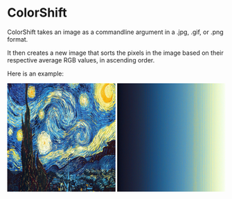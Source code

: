 ColorShift
==========

ColorShift takes an image as a commandline argument in a .jpg, .gif, or .png format.

It then creates a new image that sorts the pixels in the image based on their respective average RGB values, in ascending order.

Here is an example:

<img src="resources/starrynight.jpg" width = "250" height = "250">
<img src="resources/starrynightShift.jpg" width = "250" height = "250">
